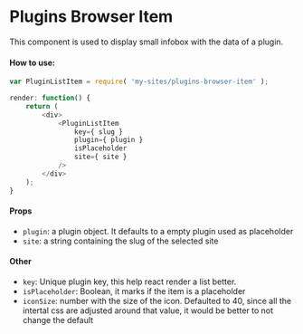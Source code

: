 Plugins Browser Item
====================

This component is used to display small infobox with the data of a plugin.

#### How to use:

```js
var PluginListItem = require( 'my-sites/plugins-browser-item' );

render: function() {
	return (
		<div>
			<PluginListItem
				key={ slug }
				plugin={ plugin }
				isPlaceholder
				site={ site }
			/>
		</div>
	);
}
```

#### Props

* `plugin`: a plugin object. It defaults to a empty plugin used as placeholder
* `site`: a string containing the slug of the selected site

#### Other

* `key`: Unique plugin key, this help react render a list better.
* `isPlaceholder`: Boolean, it marks if the item is a placeholder
* `iconSize`: number with the size of the icon. Defaulted to 40, since all the intertal css are adjusted around that value, it would be better to not change the default
